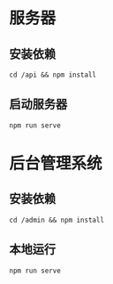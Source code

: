 # 服务器

## 安装依赖
```
cd /api && npm install
```
## 启动服务器
```
npm run serve
```

# 后台管理系统

## 安装依赖
```
cd /admin && npm install
```
## 本地运行
```
npm run serve
```